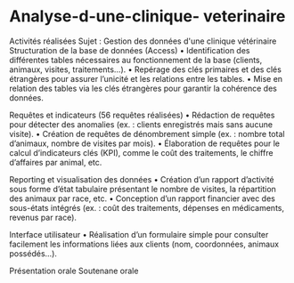 # Analyse-d-une-clinique- veterinaire

Activités réalisées
Sujet : Gestion des données d'une clinique vétérinaire
Structuration de la base de données (Access)
•	Identification des différentes tables nécessaires au fonctionnement de la base (clients, animaux, visites, traitements…).
•	Repérage des clés primaires et des clés étrangères pour assurer l’unicité et les relations entre les tables.
•	Mise en relation des tables via les clés étrangères pour garantir la cohérence des données.

 Requêtes et indicateurs (56 requêtes réalisées)
•	Rédaction de requêtes pour détecter des anomalies (ex. : clients enregistrés mais sans aucune visite).
•	Création de requêtes de dénombrement simple (ex. : nombre total  d’animaux, nombre de visites par mois).
•	Élaboration de requêtes pour le calcul d’indicateurs clés (KPI), comme le coût des traitements, le chiffre d’affaires par animal, etc.

Reporting et visualisation des données
•	Création d’un rapport d’activité sous forme d’état tabulaire présentant le nombre de visites, la répartition des animaux par race, etc.
•	Conception d’un rapport financier avec des sous-états intégrés (ex. : coût des traitements, dépenses en médicaments, revenus par race).

 Interface utilisateur
•	Réalisation d’un formulaire simple pour consulter facilement les informations liées aux clients (nom, coordonnées, animaux possédés…).

Présentation orale
Soutenane orale
